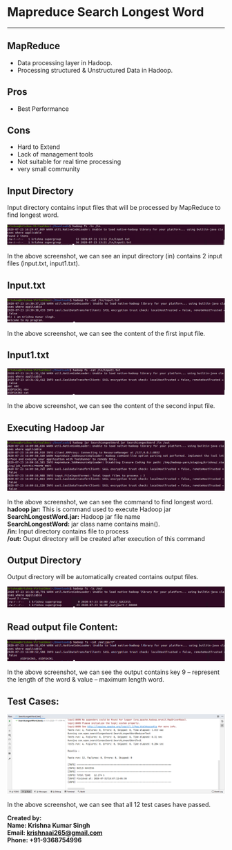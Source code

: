 # Mapreduce Search Longest Word
-----------------------

## MapReduce

* Data processing layer in Hadoop. 
* Processing structured & Unstructured Data in Hadoop.

## Pros

* Best Performance 

## Cons 

* Hard to Extend 
* Lack of management tools
* Not suitable for real time processing
* very small community

## Input Directory

Input directory contains input files that will be processed by MapReduce to find longest word.

<img src="screenshots/input_directory.png"> <br/>

In the above screenshot, we can see an input directory (in) contains 2 input files (input.txt, input1.txt).

## Input.txt
 
<img src="screenshots/input.png"> <br/>

In the above screenshot, we can see the content of the first input file.

## Input1.txt

<img src="screenshots/input1.png"> <br/>
 
In the above screenshot, we can see the content of the second input file.

## Executing Hadoop Jar

<img src="screenshots/execute_hadoop_jar.png"> <br/>
 
In the above screenshot, we can see the command to find longest word. <br/>
<b>hadoop jar:</b> This is command used to execute Hadoop jar <br/>
<b>SearchLongestWord.jar:</b> Hadoop jar file name <br/>
<b>SearchLongestWord:</b> jar class name contains main(). <br/>
<b>/in:</b> Input directory contains file to process <br/>
<b>/out:</b> Ouput directory will be created after execution of this command <br/>

## Output Directory

Output directory will be automatically created contains output files.
 
<img src="screenshots/output_directory.png"> <br/>

## Read output file Content:

<img src="screenshots/read_output_file_content.png"> <br/>
 
In the above screenshot, we can see the output contains key 9 – represent the length of the word & value – maximum length word.

## Test Cases:

<img src="screenshots/test_cases.png"> <br/>
 
In the above screenshot, we can see that all 12 test cases have passed.

**Created by:** <br/>
**Name: Krishna Kumar Singh** <br/>
**Email: krishnaai265@gmail.com** <br/>
**Phone: +91-9368754996** 
